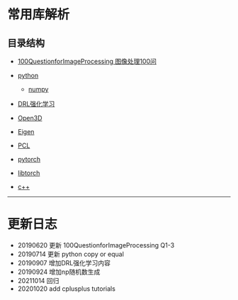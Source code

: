 # 常用库解析

## 目录结构

* [100QuestionforImageProcessing 图像处理100问](./100QuestionforImageProcessing)
* [python](./python)
    * [numpy](./python/numpy)

* [DRL强化学习](./DRL)
    
* [Open3D](./open3d_tutorials)

* [Eigen](./eigen_tutorials)

* [PCL](./pcl_tutorials)

* [pytorch](./pytorch_tutorials)

* [libtorch](./libtorch_tutorials)

* [c++](./cplusplus_tutorials)

-----
# 更新日志
* 20190620  更新 100QuestionforImageProcessing Q1-3
* 20190714  更新 python copy or equal 
* 20190907  增加DRL强化学习内容
* 20190924  增加np随机数生成
* 20211014  回归
* 20201020  add cplusplus tutorials